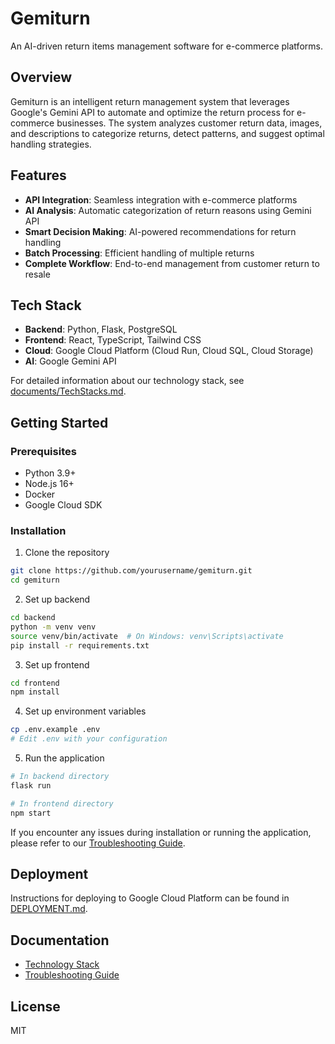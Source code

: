 # Gemiturn

An AI-driven return items management software for e-commerce platforms.

## Overview

Gemiturn is an intelligent return management system that leverages Google's Gemini API to automate and optimize the return process for e-commerce businesses. The system analyzes customer return data, images, and descriptions to categorize returns, detect patterns, and suggest optimal handling strategies.

## Features

- **API Integration**: Seamless integration with e-commerce platforms
- **AI Analysis**: Automatic categorization of return reasons using Gemini API
- **Smart Decision Making**: AI-powered recommendations for return handling
- **Batch Processing**: Efficient handling of multiple returns
- **Complete Workflow**: End-to-end management from customer return to resale

## Tech Stack

- **Backend**: Python, Flask, PostgreSQL
- **Frontend**: React, TypeScript, Tailwind CSS
- **Cloud**: Google Cloud Platform (Cloud Run, Cloud SQL, Cloud Storage)
- **AI**: Google Gemini API

For detailed information about our technology stack, see [documents/TechStacks.md](documents/TechStacks.md).

## Getting Started

### Prerequisites

- Python 3.9+
- Node.js 16+
- Docker
- Google Cloud SDK

### Installation

1. Clone the repository
```bash
git clone https://github.com/yourusername/gemiturn.git
cd gemiturn
```

2. Set up backend
```bash
cd backend
python -m venv venv
source venv/bin/activate  # On Windows: venv\Scripts\activate
pip install -r requirements.txt
```

3. Set up frontend
```bash
cd frontend
npm install
```

4. Set up environment variables
```bash
cp .env.example .env
# Edit .env with your configuration
```

5. Run the application
```bash
# In backend directory
flask run

# In frontend directory
npm start
```

If you encounter any issues during installation or running the application, please refer to our [Troubleshooting Guide](documents/TroubleShooting.md).

## Deployment

Instructions for deploying to Google Cloud Platform can be found in [DEPLOYMENT.md](DEPLOYMENT.md).

## Documentation

- [Technology Stack](documents/TechStacks.md)
- [Troubleshooting Guide](documents/TroubleShooting.md)

## License

MIT
